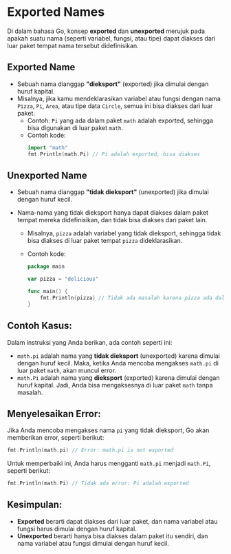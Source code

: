 # Exported Names

Di dalam bahasa Go, konsep **exported** dan **unexported** merujuk pada apakah suatu nama (seperti variabel, fungsi, atau tipe) dapat diakses dari luar paket tempat nama tersebut didefinisikan.

## Exported Name

-   Sebuah nama dianggap **"dieksport"** (exported) jika dimulai dengan huruf kapital.
-   Misalnya, jika kamu mendeklarasikan variabel atau fungsi dengan nama `Pizza`, `Pi`, `Area`, atau tipe data `Circle`, semua ini bisa diakses dari luar paket.
    -   Contoh: `Pi` yang ada dalam paket `math` adalah exported, sehingga bisa digunakan di luar paket `math`.
    -   Contoh kode:
        ```go
        import "math"
        fmt.Println(math.Pi) // Pi adalah exported, bisa diakses
        ```

## Unexported Name

-   Sebuah nama dianggap **"tidak dieksport"** (unexported) jika dimulai dengan huruf kecil.
-   Nama-nama yang tidak dieksport hanya dapat diakses dalam paket tempat mereka didefinisikan, dan tidak bisa diakses dari paket lain.

    -   Misalnya, `pizza` adalah variabel yang tidak dieksport, sehingga tidak bisa diakses di luar paket tempat `pizza` dideklarasikan.
    -   Contoh kode:

        ```go
        package main

        var pizza = "delicious"

        func main() {
            fmt.Println(pizza) // Tidak ada masalah karena pizza ada dalam paket yang sama
        }
        ```

## Contoh Kasus:

Dalam instruksi yang Anda berikan, ada contoh seperti ini:

-   `math.pi` adalah nama yang **tidak dieksport** (unexported) karena dimulai dengan huruf kecil. Maka, ketika Anda mencoba mengakses `math.pi` di luar paket `math`, akan muncul error.
-   `math.Pi` adalah nama yang **dieksport** (exported) karena dimulai dengan huruf kapital. Jadi, Anda bisa mengaksesnya di luar paket `math` tanpa masalah.

## Menyelesaikan Error:

Jika Anda mencoba mengakses nama `pi` yang tidak dieksport, Go akan memberikan error, seperti berikut:

```go
fmt.Println(math.pi) // Error: math.pi is not exported
```

Untuk memperbaiki ini, Anda harus mengganti `math.pi` menjadi `math.Pi`, seperti berikut:

```go
fmt.Println(math.Pi) // Tidak ada error: Pi adalah exported
```

## Kesimpulan:

-   **Exported** berarti dapat diakses dari luar paket, dan nama variabel atau fungsi harus dimulai dengan huruf kapital.
-   **Unexported** berarti hanya bisa diakses dalam paket itu sendiri, dan nama variabel atau fungsi dimulai dengan huruf kecil.
